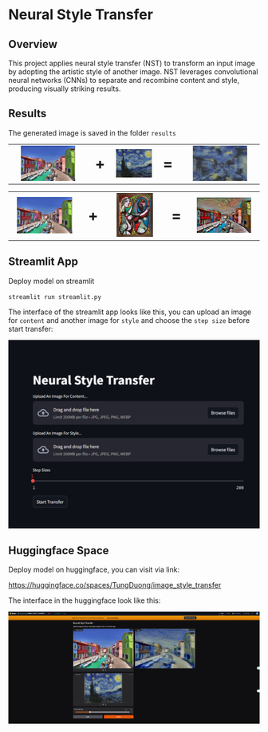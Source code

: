 # Neural Style Transfer

## Overview

This project applies neural style transfer (NST) to transform an input image by adopting the artistic style of another image. NST leverages convolutional neural networks (CNNs) to separate and recombine content and style, producing visually striking results.

## Results

The generated image is saved in the folder `results`

<tr>
<table align="center">
  <tr>
    <td align="center"><img src="Image/content_image.jpg" width="75%"></td>
    <td align="center" style="font-size: 30px; font-weight: bold;"> + </td>
    <td align="center"><img src="Image/style_image.jpg" width="120%"></td>
    <td align="center" style="font-size: 30px; font-weight: bold;"> = </td>
    <td colspan="4" align="center"><img src="results/generated_image.jpg" width="75%"></td>
  </tr>
</table>

<tr>
<table align="center">
  <tr>
    <td align="center"><img src="Image/content_image.jpg" width=85%"></td>
    <td align="center" style="font-size: 30px; font-weight: bold;"> + </td>
    <td align="center"><img src="Image/style2_image.webp" width="70%"></td>
    <td align="center" style="font-size: 30px; font-weight: bold;"> = </td>
    <td colspan="4" align="center"><img src="results/generated_image2.png" width="85%"></td>
  </tr>
</table>

## Streamlit App

Deploy model on streamlit

`streamlit run streamlit.py`

The interface of the streamlit app looks like this, you can upload an image for `content` and another image for `style` and choose the `step size` before start transfer:

![Streamlit](Image/streamlit.png)

## Huggingface Space

Deploy model on huggingface, you can visit via link:

https://huggingface.co/spaces/TungDuong/image_style_transfer

The interface in the huggingface look like this:

![Huggingface](Image/huggingface.png)
